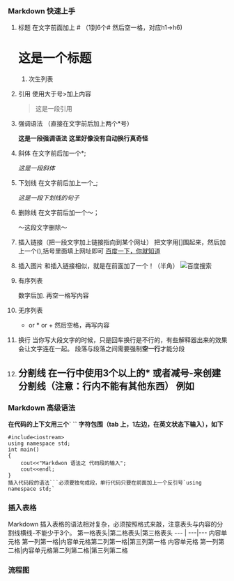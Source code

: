 



### Markdown 快速上手
1. 标题
    在文字前面加上 # （1到6个# 然后空一格，对应h1->h6)
    # 这是一个标题
    1. 次生列表
2. 引用 
    使用大于号>加上内容
    > 这是一段引用
3. 强调语法
    （直接在文字前后加上两个*号）

    **这是一段强调语法**
    **这里好像没有自动换行真奇怪**
4. 斜体
    在文字前后加一个*;

    *这是一段斜体*
5. 下划线
    在文字前后加上一个_;

    _这是一段下划线的句子_
6. 删除线
    在文字前后加一个～；

    ～这段文字删除～
7. 插入链接（把一段文字加上链接指向到某个网址）
    把文字用[]围起来，然后加上一个(),括号里面填上网址即可
    [百度一下，你就知道](www.baidu.com)
8. 插入图片
    和插入链接相似，就是在前面加了一个！（半角）
    ![百度搜索](https://www.baidu.com/img/bd_logo1.png)
9. 有序列表
    
    数字后加. 再空一格写内容

10. 无序列表
    - or * or + 然后空格，再写内容

11. 换行
    当你写大段文字的时候，只是回车换行是不行的，有些解释器出来的效果会让文字连在一起。
    段落与段落之间需要强制**空一行**才能分段

12. 分割线
    在一行中使用3个以上的* 或者减号-来创建分割线（注意：行内不能有其他东西）
    例如
    ---


### Markdown 高级语法
**在代码的上下文用三个` `` 字符包围（tab 上，1左边，在英文状态下输入），如下**
```
#include<iostream>
using namespace std;
int main()
{
    cout<<"Markdwon 语法之 代码段的输入";
    cout<<endl;
}
插入代码段的语法```必须要独句成段，单行代码只要在前面加上一个反引号`using namespace std;`
``` 
### 插入表格
Markdown 插入表格的语法相对复杂，必须按照格式来敲，注意表头与内容的分割线横线-不能少于3个。
第一格表头|第二格表头|第三格表头
--- | ---|---
内容单元格 第一列第一格|内容单元格第二列第一格|第三列第一格
内容单元格 第一列第二格|内容单元格第二列第二格|第三列第二格

### 流程图

